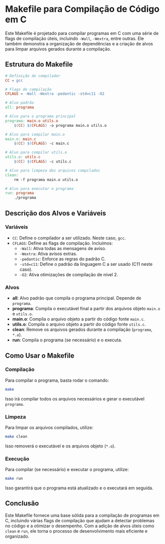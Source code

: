 # Makefile para Compilação de Código em C

Este Makefile é projetado para compilar programas em C com uma série de flags de compilação úteis, incluindo `-Wall`, `-Wextra`, entre outras. Ele também demonstra a organização de dependências e a criação de alvos para limpar arquivos gerados durante a compilação.

## Estrutura do Makefile

```makefile
# Definição do compilador
CC = gcc

# Flags de compilação
CFLAGS = -Wall -Wextra -pedantic -std=c11 -O2

# Alvo padrão
all: programa

# Alvo para o programa principal
programa: main.o utils.o
    $(CC) $(CFLAGS) -o programa main.o utils.o

# Alvo para compilar main.o
main.o: main.c
    $(CC) $(CFLAGS) -c main.c

# Alvo para compilar utils.o
utils.o: utils.c
    $(CC) $(CFLAGS) -c utils.c

# Alvo para limpeza dos arquivos compilados
clean:
    rm -f programa main.o utils.o

# Alvo para executar o programa
run: programa
    ./programa
```

## Descrição dos Alvos e Variáveis

### Variáveis

- `CC`: Define o compilador a ser utilizado. Neste caso, `gcc`.
- `CFLAGS`: Define as flags de compilação. Incluímos:
  - `-Wall`: Ativa todas as mensagens de aviso.
  - `-Wextra`: Ativa avisos extras.
  - `-pedantic`: Enforce as regras do padrão C.
  - `-std=c11`: Define o padrão da linguagem C a ser usado (C11 neste caso).
  - `-O2`: Ativa otimizações de compilação de nível 2.

### Alvos

- **all**: Alvo padrão que compila o programa principal. Depende de `programa`.
- **programa**: Compila o executável final a partir dos arquivos objeto `main.o` e `utils.o`.
- **main.o**: Compila o arquivo objeto a partir do código fonte `main.c`.
- **utils.o**: Compila o arquivo objeto a partir do código fonte `utils.c`.
- **clean**: Remove os arquivos gerados durante a compilação (`programa`, `*.o`).
- **run**: Compila o programa (se necessário) e o executa.

## Como Usar o Makefile

### Compilação

Para compilar o programa, basta rodar o comando:

```sh
make
```

Isso irá compilar todos os arquivos necessários e gerar o executável `programa`.

### Limpeza

Para limpar os arquivos compilados, utilize:

```sh
make clean
```

Isso removerá o executável e os arquivos objeto (`*.o`).

### Execução

Para compilar (se necessário) e executar o programa, utilize:

```sh
make run
```

Isso garantirá que o programa está atualizado e o executará em seguida.

## Conclusão

Este Makefile fornece uma base sólida para a compilação de programas em C, incluindo várias flags de compilação que ajudam a detectar problemas no código e a otimizar o desempenho. Com a adição de alvos úteis como `clean` e `run`, ele torna o processo de desenvolvimento mais eficiente e organizado.
